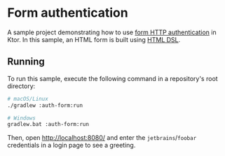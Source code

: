 # Form authentication

A sample project demonstrating how to use [form HTTP authentication](https://ktor.io/docs/form.html) in Ktor. In this sample, an HTML form is built using [HTML DSL](https://ktor.io/docs/html-dsl.html).

## Running
To run this sample, execute the following command in a repository's root directory:
```bash
# macOS/Linux
./gradlew :auth-form:run

# Windows
gradlew.bat :auth-form:run
```

Then, open [http://localhost:8080/](http://localhost:8080/) and enter the `jetbrains`/`foobar` credentials in a login page to see a greeting.
